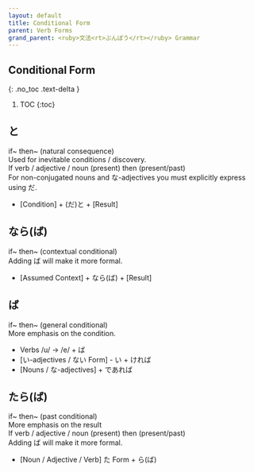 ```yaml
---
layout: default
title: Conditional Form
parent: Verb Forms
grand_parent: <ruby>文法<rt>ぶんぽう</rt></ruby> Grammar
---
```


## Conditional Form
{: .no_toc .text-delta }

1. TOC
{:toc}

## と
if~ then~ (natural consequence)  
Used for inevitable conditions / discovery.  
If verb / adjective / noun (present) then (present/past)  
For non-conjugated nouns and な-adjectives you must explicitly express using だ.
- [Condition] + (だ)と + [Result]

## なら(ば)
if~ then~ (contextual conditional)  
Adding ば will make it more formal.
- [Assumed Context] + なら(ば) + [Result]

## ば
if~ then~ (general conditional)  
More emphasis on the condition.

- Verbs /u/ → /e/ + ば
- [い-adjectives / ない Form] - い + ければ
- [Nouns / な-adjectives] + であれば

## たら(ば)
if~ then~ (past conditional)  
More emphasis on the result  
If verb / adjective / noun (present) then (present/past)  
Adding ば will make it more formal.
- [Noun / Adjective / Verb] た Form + ら(ば)
